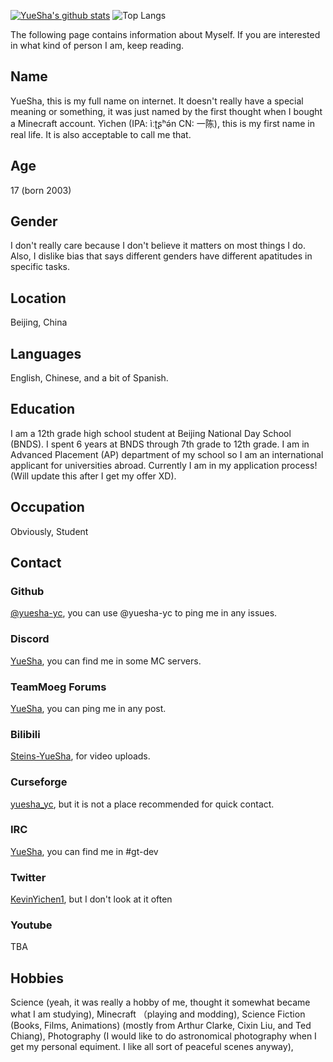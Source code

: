 [![YueSha's github stats](https://github-readme-stats.vercel.app/api?username=yuesha-yc)](https://github.com/anuraghazra/github-readme-stats)
![Top Langs](https://github-readme-stats.vercel.app/api/top-langs/?username=LiYifei1218&hide=php,shell,powershell,css)

The following page contains information about Myself. 
If you are interested in what kind of person I am, keep reading. 

## Name
YueSha, this is my full name on internet.
It doesn't really have a special meaning or something, it was just named by the first thought when I bought a Minecraft account. 
Yichen (IPA: ìːʈʂʰə́n CN: 一陈), this is my first name in real life. It is also acceptable to call me that. 

## Age
17 (born 2003)

## Gender
I don't really care because I don't believe it matters on most things I do. 
Also, I dislike bias that says different genders have different apatitudes in specific tasks.

## Location
Beijing, China

## Languages
English, Chinese, and a bit of Spanish.

## Education
I am a 12th grade high school student at Beijing National Day School (BNDS). I spent 6 years at BNDS through 7th grade to 12th grade. 
I am in Advanced Placement (AP) department of my school so I am an international applicant for universities abroad. 
Currently I am in my application process! (Will update this after I get my offer XD). 

## Occupation
Obviously, Student

## Contact
### Github
[@yuesha-yc](https://github.com/yuesha-yc/), you can use @yuesha-yc to ping me in any issues. 
### Discord
[YueSha](https://discord.gg/BWn6E94), you can find me in some MC servers. 
### TeamMoeg Forums
[YueSha](https://forum.teammoeg.com/), you can ping me in any post. 
### Bilibili
[Steins-YueSha](https://space.bilibili.com/128661221), for video uploads. 
### Curseforge
[yuesha_yc](https://www.curseforge.com/members/yuesha_yc/projects), but it is not a place recommended for quick contact.
### IRC
[YueSha](https://webchat.esper.net/?channels=gt-dev&prompt=1#chan-2), you can find me in #gt-dev
### Twitter
[KevinYichen1](https://twitter.com/KevinYichen1), but I don't look at it often
### Youtube
TBA

## Hobbies
Science (yeah, it was really a hobby of me, thought it somewhat became what I am studying),
Minecraft （playing and modding),
Science Fiction (Books, Films, Animations) (mostly from Arthur Clarke, Cixin Liu, and Ted Chiang), 
Photography (I would like to do astronomical photography when I get my personal equiment. I like all sort of peaceful scenes anyway), 
